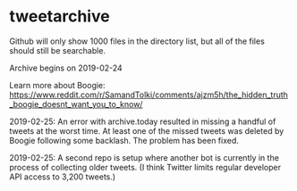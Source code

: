 # tweetarchive

Github will only show 1000 files in the directory list, but all of the files should still be searchable.

Archive begins on 2019-02-24

Learn more about Boogie: https://www.reddit.com/r/SamandTolki/comments/ajzm5h/the_hidden_truth_boogie_doesnt_want_you_to_know/

2019-02-25: An error with archive.today resulted in missing a handful of tweets at the worst time. At least one of the missed tweets was deleted by Boogie following some backlash. The problem has been fixed.

2019-02-25: A second repo is setup where another bot is currently in the process of collecting older tweets. (I think Twitter limits regular developer API access to 3,200 tweets.)

